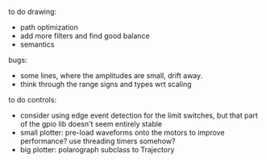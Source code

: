 to do drawing:
* path optimization
* add more filters and find good balance
* semantics

bugs:
* some lines, where the amplitudes are small, drift away.
* think through the range signs and types wrt scaling

to do controls:
* consider using edge event detection for the limit switches, but that part of the gpio lib doesn't seem entirely stable
* small plotter: pre-load waveforms onto the motors to improve performance? use threading timers somehow?
* big plotter: polarograph subclass to Trajectory
